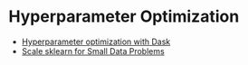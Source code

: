 # Hyperparameter Optimization


* [Hyperparameter optimization with Dask](https://examples.dask.org/machine-learning/hyperparam-opt.html)
* [Scale sklearn for Small Data Problems](https://examples.dask.org/machine-learning/scale-scikit-learn.html)